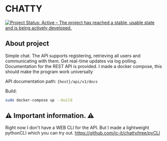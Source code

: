 # CHATTY

[![Project Status: Active – The project has reached a stable, usable state and is being actively developed.](https://www.repostatus.org/badges/latest/active.svg)](https://www.repostatus.org/#active)
## About project
Simple chat.
The API supports registering, retrieving all users and communicating with them. Get real-time updates via log polling. Documentation for the REST API is provided.
I made a docker compose, this should make the program work universally

API documentation path: `{host}/api/v1/docs`

Build:
```sh
sudo docker-compose up --build
```


## :warning: Important information. :warning:
Right now I don't have a WEB CLI for the API. But I made a lightweight pythonCLI which you can try out.
https://github.com/ic-it/chatty/tree/pyCLI
